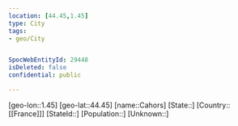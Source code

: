 ```yaml
---
location: [44.45,1.45]
type: City
tags:
- geo/City


SpocWebEntityId: 29448
isDeleted: false
confidential: public

---
```

[geo-lon::1.45]
[geo-lat::44.45]
[name::Cahors]
[State::]
[Country::[[France]]]
[StateId::]
[Population::]
[Unknown::]

